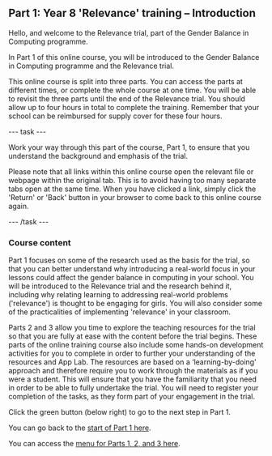 ## Part 1: Year 8 'Relevance' training – Introduction

Hello, and welcome to the Relevance trial, part of the Gender Balance in Computing programme. 

In Part 1 of this online course, you will be introduced to the Gender Balance in Computing programme and the Relevance trial.

This online course is split into three parts. You can access the parts at different times, or complete the whole course at one time. You will be able to revisit the three parts until the end of the Relevance trial. You should allow up to four hours in total to complete the training. Remember that your school can be reimbursed for supply cover for these four hours.

--- task ---

Work your way through this part of the course, Part 1, to ensure that you understand the background and emphasis of the trial. 

Please note that all links within this online course open the relevant file or webpage within the original tab. This is to avoid having too many separate tabs open at the same time. When you have clicked a link, simply click the 'Return' or 'Back' button in your browser to come back to this online course again.

--- /task ---

### Course content

Part 1 focuses on some of the research used as the basis for the trial, so that you can better understand why introducing a real-world focus in your lessons could affect the gender balance in computing in your school. You will be introduced to the Relevance trial and the research behind it, including why relating learning to addressing real-world problems ('relevance') is thought to be engaging for girls. You will also consider some of the practicalities of implementing 'relevance' in your classroom.

Parts 2 and 3 allow you time to explore the teaching resources for the trial so that you are fully at ease with the content before the trial begins. These parts of the online training course also include some hands-on development activities for you to complete in order to further your understanding of the resources and App Lab. The resources are based on a ‘learning-by-doing’ approach and therefore require you to work through the materials as if you were a student. This will ensure that you have the familiarity that you need in order to be able to fully undertake the trial. You will need to register your completion of the tasks, as they form part of your engagement in the trial.

Click the green button (below right) to go to the next step in Part 1.

You can go back to the [start of Part 1 here](https://projects.raspberrypi.org/en/projects/Year8-RelevanceTraining-Part1-GBICi4).

You can access the [menu for Parts 1, 2, and 3 here](https://projects.raspberrypi.org/en/pathways/year8-relevancetraining-gbici4).
